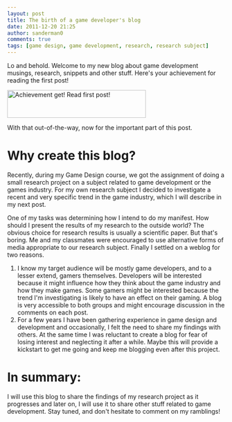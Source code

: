 ```yaml
---
layout: post
title: The birth of a game developer's blog
date: 2011-12-20 21:25
author: sanderman0
comments: true
tags: [game design, game development, research, research subject]
---
```

Lo and behold. Welcome to my new blog about game development musings, research, snippets and other stuff. Here's your achievement for reading the first post!

<img class="alignnone" style="border:0 none;" title="Am I the only who is irritated by meaningless achievements in games?" src="http://mag.racked.eu/image/339/Read+first+post%21/mca.png" alt="Achievement get! Read first post!" width="320" height="64" />

With that out-of-the-way, now for the important part of this post.
<h1>Why create this blog?</h1>
Recently, during my Game Design course, we got the assignment of doing a small research project on a subject related to game development or the games industry. For my own research subject I decided to investigate a recent and very specific trend in the game industry, which I will describe in my next post.

One of my tasks was determining how I intend to do my manifest. How should I present the results of my research to the outside world? The obvious choice for research results is usually a scientific paper. But that's boring. Me and my classmates were encouraged to use alternative forms of media appropriate to our research subject. Finally I settled on a weblog for two reasons.
<ol>
	<li>I know my target audience will be mostly game developers, and to a lesser extend, gamers themselves. Developers will be interested because it might influence how they think about the game industry and how they make games. Some gamers might be interested because the trend I'm investigating is likely to have an effect on their gaming. A blog is very accessible to both groups and might encourage discussion in the comments on each post.</li>
	<li>For a few years I have been gathering experience in game design and development and occasionally, I felt the need to share my findings with others. At the same time I was reluctant to create a blog for fear of losing interest and neglecting it after a while. Maybe this will provide a kickstart to get me going and keep me blogging even after this project.</li>
</ol>
<h1>In summary:</h1>
I will use this blog to share the findings of my research project as it progresses and later on, I will use it to share other stuff related to game development. Stay tuned, and don't hesitate to comment on my ramblings!
